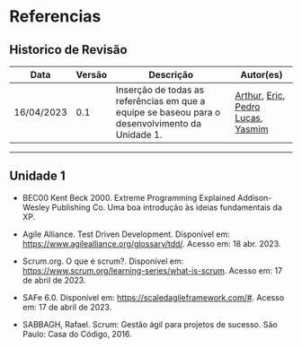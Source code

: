 # Referencias

## Historico de Revisão

| Data     | Versão | Descrição                  | Autor(es)                                                                          |
|----------|--------|----------------------------|---------------------------------------------------------------------------------------------|
|16/04/2023|   0.1  | Inserção de todas as referências em que a equipe se baseou para o desenvolvimento da Unidade 1. |[Arthur](https://github.com/Arthrok), [Eric](https://github.com/ericbky), [Pedro Lucas](https://github.com/lucasdray), [Yasmim](https://github.com/yaskisoba)|

---------------------------------------------------------------

## Unidade 1


- BEC00 Kent Beck 2000. Extreme Programming Explained Addison-Wesley Publishing Co. Uma boa introdução às ideias fundamentais da XP.

- Agile Alliance. Test Driven Development. Disponível em: https://www.agilealliance.org/glossary/tdd/. Acesso em: 18 abr. 2023.

- Scrum.org. O que é scrum?. Disponível em: https://www.scrum.org/learning-series/what-is-scrum. Acesso em: 17 de abril de 2023.

- SAFe 6.0. Disponível em: https://scaledagileframework.com/#. Acesso em: 17 de abril de 2023.

- SABBAGH, Rafael. Scrum: Gestão ágil para projetos de sucesso. São Paulo: Casa do Código, 2016.